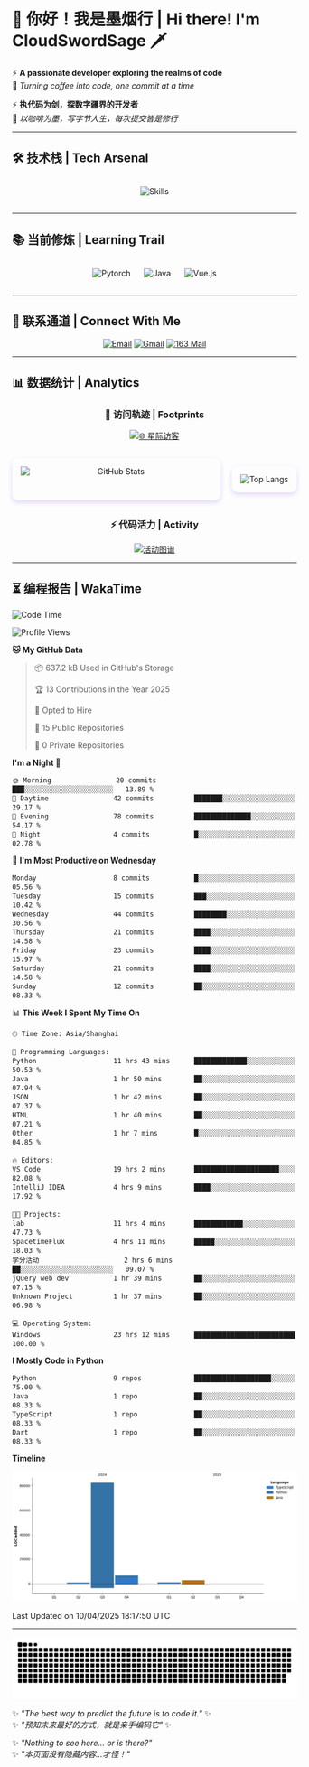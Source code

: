 # 🌊 你好！我是墨烟行 | Hi there! I'm CloudSwordSage 🗡️

⚡ **A passionate developer exploring the realms of code**  
🌌 *Turning coffee into code, one commit at a time*

⚡ **执代码为剑，探数字疆界的开发者**  
🌌 *以咖啡为墨，写字节人生，每次提交皆是修行*

---

## 🛠️ 技术栈 | Tech Arsenal

<div align="center" style="margin: 20px 0;">
  <img src="https://skillicons.dev/icons?i=python,linux,git,github,html,css,js,ts" alt="Skills" style="height: 50px; margin: 10px;"/>
</div>

---

## 📚 当前修炼 | Learning Trail

<div align="center" style="margin: 20px 0;">
  <img src="https://img.shields.io/badge/PyTorch-EE4C2C?style=flat-square&logo=pytorch&logoColor=white" alt="Pytorch" style="height: 30px; margin: 10px;"/>
  <img src="https://img.shields.io/badge/Java-007396?style=flat-square&logo=openjdk&logoColor=white" alt="Java" style="height: 30px; margin: 10px;"/>
  <img src="https://img.shields.io/badge/Vue.js-4FC08D?style=flat-square&logo=vue.js&logoColor=white" alt="Vue.js" style="height: 30px; margin: 10px;"/>
</div>

---

## 📮 联系通道 | Connect With Me

<div align="center">
  
[![Email](https://img.shields.io/badge/QQ%20Mail-1984769759@qq.com-168DEA?style=flat-square&logo=tencentqq)](mailto:1984769759@qq.com)
[![Gmail](https://img.shields.io/badge/Gmail-zlf100518@gmail.com-EA4335?style=flat-square&logo=gmail)](mailto:zlf100518@gmail.com)
[![163 Mail](https://img.shields.io/badge/163-zlf100518@163.com-DC143C?style=flat-square)](mailto:zlf100518@163.com)

</div>

---

## 📊 数据统计 | Analytics

<div align="center">

### 🌌 访问轨迹 | Footprints

[![🌐 星际访客](https://count.getloli.com/get/@CloudSwordSage?theme=rule34)](https://github.com/CloudSwordSage)

<div style="display: flex; gap: 20px; margin: 30px 0">
  <img src="https://github-readme-stats.vercel.app/api?username=CloudSwordSage&show_icons=true&theme=midnight-purple&hide_border=true&include_all_commits=true&rank_icon=github&hide=issues&line_height=24" 
       alt="GitHub Stats" 
       style="flex: 1; box-shadow: 0 4px 8px rgba(122,63,247,0.2); border-radius: 10px; padding: 15px;"/>
  
  <img src="https://github-readme-stats.vercel.app/api/top-langs/?username=CloudSwordSage&layout=compact&theme=midnight-purple&hide_border=true&langs_count=6&card_width=300&exclude_repo=AI-Assistant"
       alt="Top Langs"
       style="flex: 1; box-shadow: 0 4px 8px rgba(122,63,247,0.2); border-radius: 10px; padding: 15px;"/>
</div>

### ⚡ 代码活力 | Activity

[![活动图谱](https://github-readme-activity-graph.vercel.app/graph?username=CloudSwordSage&theme=react-dark&hide_border=true&area=true&custom_title=代码能量流%20|%20Contribution%20Flow&radius=12&height=300)](https://github.com/CloudSwordSage)

</div>

---

## ⏳ 编程报告 | WakaTime

<!--START_SECTION:waka-->
![Code Time](http://img.shields.io/badge/Code%20Time-659%20hrs%2048%20mins-blue)

![Profile Views](http://img.shields.io/badge/Profile%20Views-0-blue)

**🐱 My GitHub Data** 

> 📦 637.2 kB Used in GitHub's Storage 
 > 
> 🏆 13 Contributions in the Year 2025
 > 
> 💼 Opted to Hire
 > 
> 📜 15 Public Repositories 
 > 
> 🔑 0 Private Repositories 
 > 
**I'm a Night 🦉** 

```text
🌞 Morning                20 commits          ███░░░░░░░░░░░░░░░░░░░░░░   13.89 % 
🌆 Daytime                42 commits          ███████░░░░░░░░░░░░░░░░░░   29.17 % 
🌃 Evening                78 commits          ██████████████░░░░░░░░░░░   54.17 % 
🌙 Night                  4 commits           █░░░░░░░░░░░░░░░░░░░░░░░░   02.78 % 
```
📅 **I'm Most Productive on Wednesday** 

```text
Monday                   8 commits           █░░░░░░░░░░░░░░░░░░░░░░░░   05.56 % 
Tuesday                  15 commits          ███░░░░░░░░░░░░░░░░░░░░░░   10.42 % 
Wednesday                44 commits          ████████░░░░░░░░░░░░░░░░░   30.56 % 
Thursday                 21 commits          ████░░░░░░░░░░░░░░░░░░░░░   14.58 % 
Friday                   23 commits          ████░░░░░░░░░░░░░░░░░░░░░   15.97 % 
Saturday                 21 commits          ████░░░░░░░░░░░░░░░░░░░░░   14.58 % 
Sunday                   12 commits          ██░░░░░░░░░░░░░░░░░░░░░░░   08.33 % 
```


📊 **This Week I Spent My Time On** 

```text
🕑︎ Time Zone: Asia/Shanghai

💬 Programming Languages: 
Python                   11 hrs 43 mins      █████████████░░░░░░░░░░░░   50.53 % 
Java                     1 hr 50 mins        ██░░░░░░░░░░░░░░░░░░░░░░░   07.94 % 
JSON                     1 hr 42 mins        ██░░░░░░░░░░░░░░░░░░░░░░░   07.37 % 
HTML                     1 hr 40 mins        ██░░░░░░░░░░░░░░░░░░░░░░░   07.21 % 
Other                    1 hr 7 mins         █░░░░░░░░░░░░░░░░░░░░░░░░   04.85 % 

🔥 Editors: 
VS Code                  19 hrs 2 mins       █████████████████████░░░░   82.08 % 
IntelliJ IDEA            4 hrs 9 mins        ████░░░░░░░░░░░░░░░░░░░░░   17.92 % 

🐱‍💻 Projects: 
lab                      11 hrs 4 mins       ████████████░░░░░░░░░░░░░   47.73 % 
SpacetimeFlux            4 hrs 11 mins       █████░░░░░░░░░░░░░░░░░░░░   18.03 % 
学分活动                     2 hrs 6 mins        ██░░░░░░░░░░░░░░░░░░░░░░░   09.07 % 
jQuery web dev           1 hr 39 mins        ██░░░░░░░░░░░░░░░░░░░░░░░   07.15 % 
Unknown Project          1 hr 37 mins        ██░░░░░░░░░░░░░░░░░░░░░░░   06.98 % 

💻 Operating System: 
Windows                  23 hrs 12 mins      █████████████████████████   100.00 % 
```

**I Mostly Code in Python** 

```text
Python                   9 repos             ███████████████████░░░░░░   75.00 % 
Java                     1 repo              ██░░░░░░░░░░░░░░░░░░░░░░░   08.33 % 
TypeScript               1 repo              ██░░░░░░░░░░░░░░░░░░░░░░░   08.33 % 
Dart                     1 repo              ██░░░░░░░░░░░░░░░░░░░░░░░   08.33 % 
```



**Timeline**

![Lines of Code chart](https://raw.githubusercontent.com/CloudSwordSage/CloudSwordSage/main/assets/bar_graph.png)


 Last Updated on 10/04/2025 18:17:50 UTC
<!--END_SECTION:waka-->

---

<div align="center">
  <img src="./assets/github-snake-dark.svg" alt="Contribution Snake" />
</div>

✨ *"The best way to predict the future is to code it."* ✨  
✨ *"预知未来最好的方式，就是亲手编码它"* ✨

✨ *"Nothing to see here... or is there?"*  
✨ *"本页面没有隐藏内容...才怪！"*  

